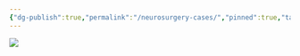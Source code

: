 ```yaml
---
{"dg-publish":true,"permalink":"/neurosurgery-cases/","pinned":true,"tags":["gardenEntry"],"created":"2023-05-27T13:58:35.000-07:00","updated":"2024-06-12T11:48:47.432-07:00"}
---
```



![](https://i.imgur.com/pPreByS.png)
